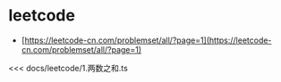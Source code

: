 # leetcode

- [https://leetcode-cn.com/problemset/all/?page=1](https://leetcode-cn.com/problemset/all/?page=1)

<<< docs/leetcode/1.两数之和.ts
